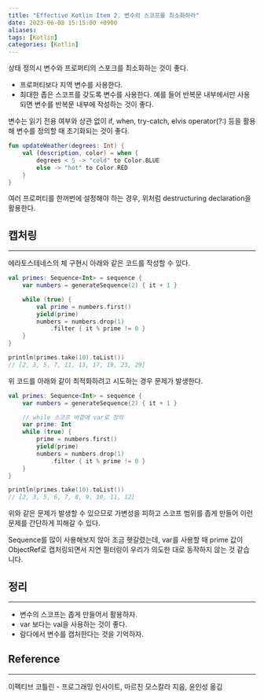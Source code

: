 ```yaml
---
title: "Effective Kotlin Item 2. 변수의 스코프를 최소화하라"
date: 2023-06-08 15:15:00 +0900
aliases: 
tags: [Kotlin]
categories: [Kotlin]
---
```


상태 정의시 변수와 프로퍼티의 스포크를 최소화하는 것이 좋다.
- 프로퍼티보다 지역 변수를 사용한다.
- 최대한 좁은 스코프를 갖도록 변수를 사용한다. 예를 들어 반복문 내부에서만 사용되면 변수를 반복문 내부에 작성하는 것이 좋다.

변수는 읽기 전용 여부와 상관 없이 if, when, try-catch, elvis operator(?:) 등을 활용해 변수를 정의할 때 초기화되는 것이 좋다.

```kotlin
fun updateWeather(degrees: Int) {
	val (description, color) = when {
		degrees < 5 -> "cold" to Color.BLUE
		else -> "hot" to Color.RED
	}
}
```
여러 프로퍼티를 한꺼번에 설정해야 하는 경우, 위처럼 destructuring declaration을 활용한다.

## 캡처링
---
에라토스테네스의 체 구현시 아래와 같은 코드를 작성할 수 있다.
```kotlin
val primes: Sequence<Int> = sequence {
	var numbers = generateSequence(2) { it + 1 }

	while (true) {
		val prime = numbers.first()
		yield(prime)
		numbers = numbers.drop(1)
			.filter { it % prime != 0 }
	}
}

println(primes.take(10).toList())
// [2, 3, 5, 7, 11, 13, 17, 19, 23, 29]
```
위 코드를 아래와 같이 최적화하려고 시도하는 경우 문제가 발생한다.
```kotlin
val primes: Sequence<Int> = sequence {
    var numbers = generateSequence(2) { it + 1 }

    // while 스코프 바깥에 var로 정의
    var prime: Int
    while (true) {
        prime = numbers.first()
        yield(prime)
        numbers = numbers.drop(1)
            .filter { it % prime != 0 }
    }
}

println(primes.take(10).toList())
// [2, 3, 5, 6, 7, 8, 9, 10, 11, 12]
```
위와 같은 문제가 발생할 수 있으므로 가변성을 피하고 스코프 범위를 좁게 만들어 이런 문제를 간단하게 피해갈 수 있다.

Sequence를 많이 사용해보지 않아 조금 헷갈렸는데, var를 사용할 때 prime 값이 ObjectRef로 캡처링되면서 지연 필터링이 우리가 의도한 대로 동작하지 않는 것 같습니다.

## 정리
---
- 변수의 스코프는 좁게 만들어서 활용하자.
- var 보다는 val을 사용하는 것이 좋다.
- 람다에서 변수를 캡처한다는 것을 기억하자.

## Reference
---
이펙티브 코틀린 - 프로그래밍 인사이트, 마르친 모스칼라 지음, 윤인성 옮김